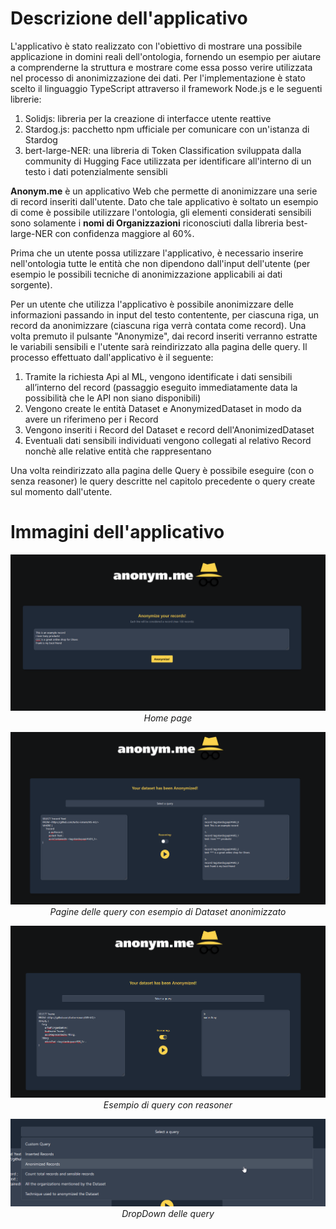 # Descrizione dell'applicativo
L'applicativo è stato realizzato con l'obiettivo di mostrare una possibile applicazione in domini reali dell'ontologia, fornendo un esempio per aiutare a comprenderne la struttura e mostrare come essa posso verire utilizzata nel processo di anonimizzazione dei dati.
Per l'implementazione è stato scelto il linguaggio TypeScript attraverso il framework Node.js e le seguenti librerie:
1. Solidjs: libreria per la creazione di interfacce utente reattive
2. Stardog.js: pacchetto npm ufficiale per comunicare con un'istanza di Stardog
3. bert-large-NER: una libreria di Token Classification sviluppata dalla community di Hugging Face utilizzata per identificare all'interno di un testo i dati potenzialmente sensibli

**Anonym.me** è un applicativo Web che permette di anonimizzare una serie di record inseriti dall'utente. Dato che tale applicativo è soltato un esempio di come è possibile utilizzare l'ontologia, gli elementi considerati sensibili sono solamente i **nomi di Organizzazioni** riconosciuti dalla libreria best-large-NER con confidenza maggiore al 60%.

Prima che un utente possa utilizzare l'applicativo, è necessario inserire nell'ontologia tutte le entità che non dipendono dall'input dell'utente (per esempio le possibili tecniche di anonimizzazione applicabili ai dati sorgente).

Per un utente che utilizza l'applicativo è possibile anonimizzare delle informazioni passando in input del testo contentente, per ciascuna riga, un record da anonimizzare (ciascuna riga verrà contata come record). Una volta premuto il pulsante "Anonymize", dai record inseriti verranno estratte le variabili sensibili e l'utente sarà reindirizzato alla pagina delle query. Il processo effettuato dall'applicativo è il seguente:
1. Tramite la richiesta Api al ML, vengono identificate i dati sensibili all’interno del record (passaggio eseguito immediatamente data la possibilità che le API non siano disponibili)
2. Vengono create le entità Dataset e AnonymizedDataset in modo da avere un riferimeno per i Record
3. Vengono inseriti i Record del Dataset e record dell'AnonimizedDataset
4. Eventuali dati sensibili individuati vengono collegati al relativo Record nonchè alle relative entità che rappresentano

Una volta reindirizzato alla pagina delle Query è possibile eseguire (con o senza reasoner) le query descritte nel capitolo precedente o query create sul momento dall'utente.


# Immagini dell'applicativo
<p align="center">
  <img src="res/firefox_aB6VKs6UPW.png"
     alt="Home page" />
   <em>Home page</em>
</p>

<p align="center">
  <img src="res/image.png"
     alt="Pagine delle query con esempio di Dataset anonimizzato" />
   <em>Pagine delle query con esempio di Dataset anonimizzato</em>
</p>

<p align="center">
  <img src="res/firefox_IDsgh2rkqi.png"
     alt="Esempio di query con reasoner" />
   <em>Esempio di query con reasoner</em>
</p>

<p align="center">
  <img src="res/firefox_O7soH5cFka.png"
     alt="DropDown delle query" />
   <em>DropDown delle query</em>
</p>
